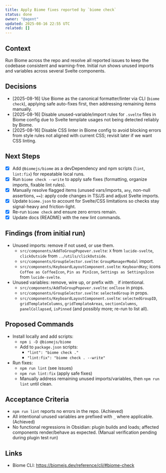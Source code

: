 ```yaml
---
title: Apply Biome fixes reported by `biome check`
status: done
owner: "@agent"
updated: 2025-08-16 22:55 UTC
related: []
---
```


## Context

Run Biome across the repo and resolve all reported issues to keep the codebase consistent and warning-free. Initial run shows unused imports and variables across several Svelte components.

## Decisions

- [2025-08-16] Use Biome as the canonical formatter/linter via CLI (`biome check`), applying safe auto-fixes first, then addressing remaining items manually.
- [2025-08-16] Disable unused-variable/import rules for `.svelte` files in Biome config due to Svelte template usages not being detected reliably by Biome.
- [2025-08-16] Disable CSS linter in Biome config to avoid blocking errors from style rules not aligned with current CSS; revisit later if we want CSS linting.

## Next Steps

- [x] Add `@biomejs/biome` as a devDependency and npm scripts (`lint`, `lint:fix`) for repeatable local runs.
- [x] Run `biome check --write` to apply safe fixes (formatting, organize imports, fixable lint rules).
- [x] Manually resolve flagged items (unused vars/imports, `any`, non-null assertions, `==`): apply code changes in TS/JS and adjust Svelte imports.
- [x] Update `biome.json` to account for Svelte/CSS limitations so checks stay signal-heavy and friction-light.
- [x] Re-run `biome check` and ensure zero errors remain.
- [x] Update docs (README) with the new lint commands.

## Findings (from initial run)

- Unused imports: remove if not used, or use them.
  - `src/components/AddToGroupPopover.svelte`: `X` from `lucide-svelte`, `clickOutside` from `../utils/clickOutside`.
  - `src/components/GroupSelector.svelte`: `GroupManagerModal` import.
  - `src/components/KeyboardLayoutComponent.svelte`: `KeyboardKey`; icons `Coffee as CoffeeIcon`, `Pin as PinIcon`, `Settings as SettingsIcon` from `lucide-svelte`.
- Unused variables: remove, wire up, or prefix with `_` if intentional.
  - `src/components/AddToGroupPopover.svelte`: `onClose` in props.
  - `src/components/GroupSelector.svelte`: `selectedGroup` in props.
  - `src/components/KeyboardLayoutComponent.svelte`: `selectedGroupID`, `gridTemplateColumns`, `gridTemplateAreas`, `sectionColumns`, `panelCollapsed`, `isPinned` (and possibly more; re-run to list all).

## Proposed Commands

- Install locally and add scripts:
  - `npm i -D @biomejs/biome`
  - Add to `package.json` scripts:
    - `"lint": "biome check ."`
    - `"lint:fix": "biome check . --write"`
- Run fixes:
  - `npm run lint` (see issues)
  - `npm run lint:fix` (apply safe fixes)
  - Manually address remaining unused imports/variables, then `npm run lint` until clean.

## Acceptance Criteria

- `npm run lint` reports no errors in the repo. (Achieved)
- All intentional unused variables are prefixed with `_` where applicable. (Achieved)
- No functional regressions in Obsidian: plugin builds and loads; affected components render/behave as expected. (Manual verification pending during plugin test run)

## Links

- Biome CLI: https://biomejs.dev/reference/cli/#biome-check
